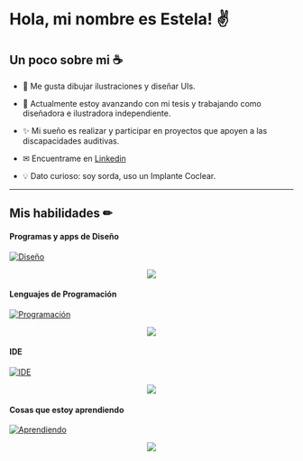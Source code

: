 # Hola, mi nombre es Estela! ✌

## Un poco sobre mi ☕

* 🤍 Me gusta dibujar ilustraciones y diseñar UIs.

* 💼 Actualmente estoy avanzando con mi tesis y trabajando como diseñadora e ilustradora independiente.

* ✨ Mi sueño es realizar y participar en proyectos que apoyen a las discapacidades auditivas.

* ✉ Encuentrame en [Linkedin](https://www.linkedin.com/in/angi-estela)

* 💡 Dato curioso: soy sorda, uso un Implante Coclear.

___

## Mis habilidades ✏

#### Programas y apps de Diseño
  [![Diseño](https://skillicons.dev/icons?i=ps,ai,blender,autocad,figma&perline=5)](https://skillicons.dev)
  <p align="center">
    <a href="https://skillicons.dev">
      <img src="https://skillicons.dev/icons?i=ps,ai,blender,autocad,figma&perline=5" />
      </a>
  </p>


#### Lenguajes de Programación
[![Programación](https://skillicons.dev/icons?i=swift,c,cpp,html,css,php,js&perline=5)](https://skillicons.dev)
<p align="center">
    <a href="https://skillicons.dev">
      <img src="https://skillicons.dev/icons?i=swift,c,cpp,html,css,php,js&perline=5" />
      </a>
  </p>


#### IDE
[![IDE](https://skillicons.dev/icons?i=vscode,visualstudio,androidstudio,react,powershell,firebase,linux&perline=5)](https://skillicons.dev)
<p align="center">
    <a href="https://skillicons.dev">
      <img src="https://skillicons.dev/icons?i=vscode,visualstudio,androidstudio,react,powershell,firebase,linux&perline=5" />
      </a>
  </p>

#### Cosas que estoy aprendiendo
[![Aprendiendo](https://skillicons.dev/icons?i=react,postman,eclipse,java,matlab,mysql,nodejs,py,qt,unity&perline=5)](https://skillicons.dev)
<p align="center">
    <a href="https://skillicons.dev">
      <img src="https://skillicons.dev/icons?i=react,postman,eclipse,java,matlab,mysql,nodejs,py,qt,unity&perline=5" />
      </a>
  </p>